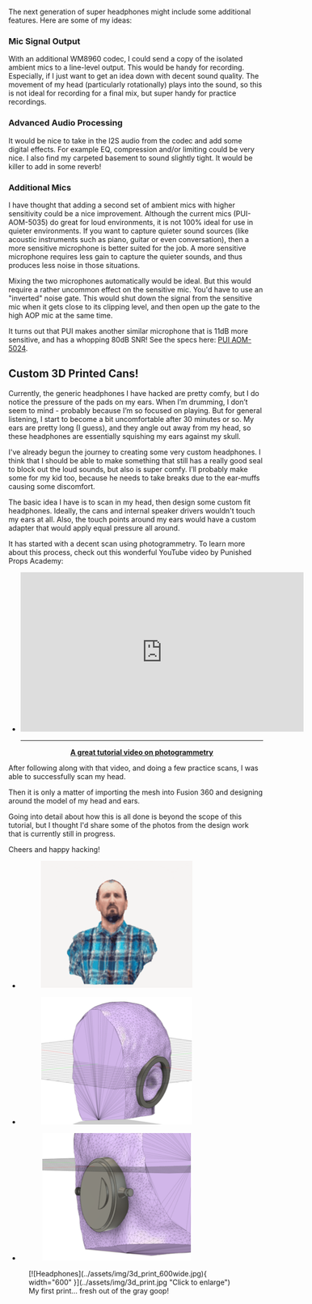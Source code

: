 The next generation of super headphones might include some additional features.
Here are some of my ideas:



### Mic Signal Output

With an additional WM8960 codec, I could send a copy of the isolated ambient mics to a line-level output. This would be handy for recording. Especially, if I just want to get an idea down with decent sound quality. The movement of my head (particularly rotationally) plays into the sound, so this is not ideal for recording for a final mix, but super handy for practice recordings.



### Advanced Audio Processing

It would be nice to take in the I2S audio from the codec and add some digital effects. For example EQ, compression and/or limiting could be very nice. I also find my carpeted basement to sound slightly tight. It would be killer to add in some reverb!



### Additional Mics

I have thought that adding a second set of ambient mics with higher sensitivity could be a nice improvement. Although the current mics (PUI-AOM-5035) do great for loud environments, it is not 100% ideal for use in quieter environments. If you want to capture quieter sound sources (like acoustic instruments such as piano, guitar or even conversation), then a more sensitive microphone is better suited for the job. A more sensitive microphone requires less gain to capture the quieter sounds, and thus produces less noise in those situations.

Mixing the two microphones automatically would be ideal. But this would require a rather uncommon effect on the sensitive  mic. You'd have to use an "inverted" noise gate. This would shut down the signal from the sensitive mic when it gets close to its clipping level, and then open up the gate to the high AOP mic at the same time.

It turns out that PUI makes another similar microphone that is 11dB more sensitive, and has a whopping 80dB SNR! See the specs here: [PUI AOM-5024](https://www.digikey.com/en/products/detail/pui-audio-inc/AOM-5024L-HD-F-R/12152286).



## Custom 3D Printed Cans!

Currently, the generic headphones I have hacked are pretty comfy, but I do notice the pressure of the pads on my ears. When I’m drumming, I don’t seem to mind - probably because I’m so focused on playing. But for general listening, I start to become a bit uncomfortable after 30 minutes or so. My ears are pretty long (I guess), and they angle out away from my head, so these headphones are essentially squishing my ears against my skull.

I've already begun the journey to creating some very custom headphones. I think that I should be able to make something that still has a really good seal to block out the loud sounds, but also is super comfy. I’ll probably make some for my kid too, because he needs to take breaks due to the ear-muffs causing some discomfort.

The basic idea I have is to scan in my head, then design some custom fit headphones.  Ideally, the cans and internal speaker drivers wouldn't touch my ears at all. Also, the touch points around my ears would have a custom adapter that would apply equal pressure all around.

It has started with a decent scan using photogrammetry. To learn more about this
process, check out this wonderful YouTube video by Punished Props Academy:

<div class="grid cards" markdown align="center">

-   <a href="https://youtu.be/N3UvJW0HK4g?si=4_7vV_jP4GE8sXIP">
    <iframe width="560" height="315" src="https://www.youtube.com/embed/N3UvJW0HK4g?si=CjioR-8vK7SF32ar" title="YouTube video player" frameborder="0" allow="accelerometer; autoplay; clipboard-write; encrypted-media; gyroscope; picture-in-picture; web-share" allowfullscreen></iframe>

    ---

    **A great tutorial video on photogrammetry**</a>

</div>


After following along with that video, and doing a few practice scans, I was able
to successfully scan my head.

Then it is only a matter of importing the mesh into Fusion 360 and designing around the model of my head and ears.

Going into detail about how this is all done is beyond the scope of this tutorial, but I thought I'd share some of the photos from the design work that is currently still in progress.

Cheers and happy hacking!



<div class="grid cards hide col-4" markdown>

-   <a href="../assets/img/pete_rotate2.gif">
      <figure markdown>
        <img src="../assets/img/pete_rotate2.gif" style="width:300px; height:252px; object-fit:contain;" alt="rotating pete">
      </figure>
    </a>
<!-- ----------WHITE SPACE BETWEEN GRID CARDS---------- -->
-   <a href="../assets/img/custom1.png">
      <figure markdown>
        <img src="../assets/img/custom1_300wide.png" style="width:300px; height:252px; object-fit:contain;" alt="custom headphones 1">
      </figure>
    </a>
<!-- ----------WHITE SPACE BETWEEN GRID CARDS---------- -->
-   <a href="../assets/img/custom2.png">
      <figure markdown>
        <img src="../assets/img/custom2_300wide.png" style="width:300px; height:252px; object-fit:contain;" alt="custom headphones 2">
      </figure>
    </a>
<!-- ----------WHITE SPACE BETWEEN GRID CARDS---------- -->
</div>



<figure markdown>
[![Headphones](../assets/img/3d_print_600wide.jpg){ width="600" }](../assets/img/3d_print.jpg "Click to enlarge")
<figcaption markdown>
My first print... fresh out of the gray goop!
</figcaption>
</figure>
